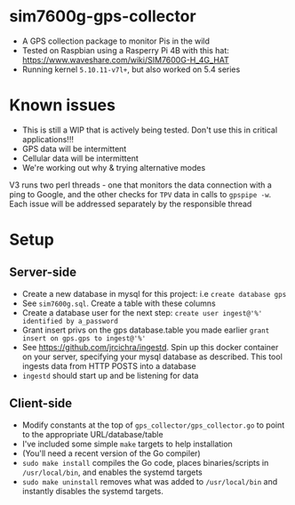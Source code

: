 # sim7600g-gps-collector
+ A GPS collection package to monitor Pis in the wild
+ Tested on Raspbian using a Rasperry Pi 4B with this hat: https://www.waveshare.com/wiki/SIM7600G-H_4G_HAT
+ Running kernel `5.10.11-v7l+`, but also worked on 5.4 series
# Known issues
+ This is still a WIP that is actively being tested. Don't use this in critical applications!!!
+ GPS data will be intermittent
+ Cellular data will be intermittent
+ We're working out why & trying alternative modes

V3 runs two perl threads - one that monitors the data connection with a ping to Google, and the other checks for `TPV` data in calls to `gpspipe -w`. Each issue will be addressed separately by the responsible thread

# Setup
## Server-side 
+ Create a new database in mysql for this project: i.e `create database gps`
+ See `sim7600g.sql`. Create a table with these columns
+ Create a database user for the next step: `create user ingest@'%' identified by a_password`
+ Grant insert privs on the gps database.table you made earlier `grant insert on gps.gps to ingest@'%'`
+ See https://github.com/jrcichra/ingestd. Spin up this docker container on your server, specifying your mysql database as described. This tool ingests data from HTTP POSTS into a database
+ `ingestd` should start up and be listening for data
## Client-side
+ Modify constants at the top of `gps_collector/gps_collector.go` to point to the appropriate URL/database/table
+ I've included some simple `make` targets to help installation
+ (You'll need a recent version of the Go compiler)
+ `sudo make install` compiles the Go code, places binaries/scripts in `/usr/local/bin`, and enables the systemd targets
+ `sudo make uninstall` removes what was added to `/usr/local/bin` and instantly disables the systemd targets.
